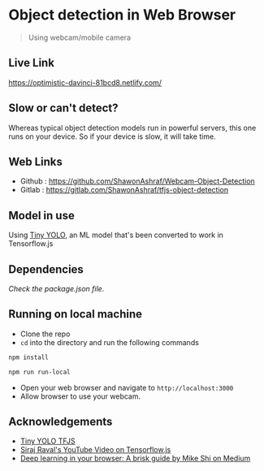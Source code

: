 # Object detection in Web Browser
> Using webcam/mobile camera

## Live Link
https://optimistic-davinci-81bcd8.netlify.com/

## Slow or can't detect?
Whereas typical object detection models run in powerful servers, this one runs on your device. So if your device is slow, it will take time.

## Web Links
- Github : https://github.com/ShawonAshraf/Webcam-Object-Detection
- Gitlab : https://gitlab.com/ShawonAshraf/tfjs-object-detection

## Model in use
Using [Tiny YOLO](https://pjreddie.com/darknet/yolo/), an ML model that's been converted to work in Tensorflow.js

## Dependencies
*Check the package.json file*.

## Running on local machine
- Clone the repo
- `cd` into the directory and run the following commands
```bash
npm install
```
```bash
npm run run-local
```
- Open your web browser and navigate to `http://localhost:3000`
- Allow browser to use your webcam.

## Acknowledgements

- [Tiny YOLO TFJS](https://github.com/ModelDepot/tfjs-yolo-tiny-demo) 
- [Siraj Raval's YouTube Video on Tensorflow.js](https://youtu.be/Nc8kZABv-KE)
- [Deep learning in your browser: A brisk guide by Mike Shi on Medium](https://towardsdatascience.com/deep-learning-in-your-browser-a-brisk-guide-ca06c2198846)

